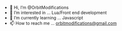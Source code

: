 - 👋 Hi, I’m @OrbitModifications
- 👀 I’m interested in ... Lua/Front end development
- 🌱 I’m currently learning ... Javascript
- 📫 How to reach me ... orbitmodifications@gmail.com

<!---
OrbitModifications/OrbitModifications is a ✨ special ✨ repository because its `README.md` (this file) appears on your GitHub profile.
You can click the Preview link to take a look at your changes.
--->
